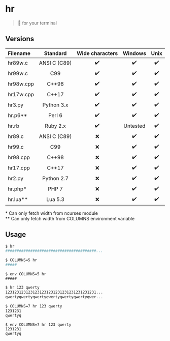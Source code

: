 # hr
> :straight_ruler: for your terminal

## Versions

| Filename |  Standard    |  Wide characters |      Windows     |        Unix      |
|:---------|:------------:|:----------------:|:----------------:|:----------------:|
| hr89w.c  | ANSI C (C89) |:heavy_check_mark:|:heavy_check_mark:|:heavy_check_mark:|
| hr99w.c  | C99          |:heavy_check_mark:|:heavy_check_mark:|:heavy_check_mark:|
| hr98w.cpp| C++98        |:heavy_check_mark:|:heavy_check_mark:|:heavy_check_mark:|
| hr17w.cpp| C++17        |:heavy_check_mark:|:heavy_check_mark:|:heavy_check_mark:|
| hr3.py   | Python 3.x   |:heavy_check_mark:|:heavy_check_mark:|:heavy_check_mark:|
| hr.p6**  | Perl 6       |:heavy_check_mark:|:heavy_check_mark:|:heavy_check_mark:|
| hr.rb    | Ruby 2.x     |:heavy_check_mark:|     Untested     |:heavy_check_mark:|
| hr89.c   | ANSI C (C89) |        :x:       |:heavy_check_mark:|:heavy_check_mark:|
| hr99.c   | C99          |        :x:       |:heavy_check_mark:|:heavy_check_mark:|
| hr98.cpp | C++98        |        :x:       |:heavy_check_mark:|:heavy_check_mark:|
| hr17.cpp | C++17        |        :x:       |:heavy_check_mark:|:heavy_check_mark:|
| hr2.py   | Python 2.7   |        :x:       |:heavy_check_mark:|:heavy_check_mark:|
| hr.php*  | PHP 7        |        :x:       |:heavy_check_mark:|:heavy_check_mark:|
| hr.lua** | Lua 5.3      |        :x:       |:heavy_check_mark:|:heavy_check_mark:| 

\* Can only fetch width from ncurses module \
\** Can only fetch width from COLUMNS environment variable

## Usage

```sh
$ hr
########################################...
```

```sh
$ COLUMNS=5 hr
#####
```

```fish
$ env COLUMNS=5 hr
#####
```

```sh
$ hr 123 qwerty
1231231231231231231231231231231231231231...
qwertyqwertyqwertyqwertyqwertyqwertyqwer...
```

```sh
$ COLUMNS=7 hr 123 qwerty
1231231
qwertyq
```
```fish
$ env COLUMNS=7 hr 123 qwerty
1231231
qwertyq
```
